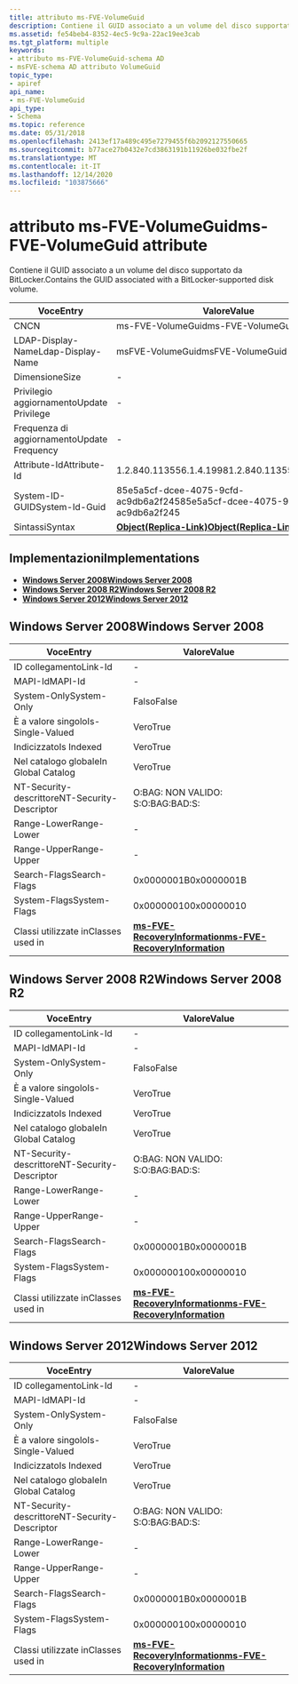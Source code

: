 ```yaml
---
title: attributo ms-FVE-VolumeGuid
description: Contiene il GUID associato a un volume del disco supportato da BitLocker.
ms.assetid: fe54beb4-8352-4ec5-9c9a-22ac19ee3cab
ms.tgt_platform: multiple
keywords:
- attributo ms-FVE-VolumeGuid-schema AD
- msFVE-schema AD attributo VolumeGuid
topic_type:
- apiref
api_name:
- ms-FVE-VolumeGuid
api_type:
- Schema
ms.topic: reference
ms.date: 05/31/2018
ms.openlocfilehash: 2413ef17a489c495e7279455f6b2092127550665
ms.sourcegitcommit: b77ace27b0432e7cd3863191b11926be032fbe2f
ms.translationtype: MT
ms.contentlocale: it-IT
ms.lasthandoff: 12/14/2020
ms.locfileid: "103875666"
---
```

# <a name="ms-fve-volumeguid-attribute"></a><span data-ttu-id="0f56c-105">attributo ms-FVE-VolumeGuid</span><span class="sxs-lookup"><span data-stu-id="0f56c-105">ms-FVE-VolumeGuid attribute</span></span>

<span data-ttu-id="0f56c-106">Contiene il GUID associato a un volume del disco supportato da BitLocker.</span><span class="sxs-lookup"><span data-stu-id="0f56c-106">Contains the GUID associated with a BitLocker-supported disk volume.</span></span>



| <span data-ttu-id="0f56c-107">Voce</span><span class="sxs-lookup"><span data-stu-id="0f56c-107">Entry</span></span> | <span data-ttu-id="0f56c-108">Valore</span><span class="sxs-lookup"><span data-stu-id="0f56c-108">Value</span></span> |
|-------------------|-------------------------------------------------------|
| <span data-ttu-id="0f56c-109">CN</span><span class="sxs-lookup"><span data-stu-id="0f56c-109">CN</span></span>                | <span data-ttu-id="0f56c-110">ms-FVE-VolumeGuid</span><span class="sxs-lookup"><span data-stu-id="0f56c-110">ms-FVE-VolumeGuid</span></span>                                     |
| <span data-ttu-id="0f56c-111">LDAP-Display-Name</span><span class="sxs-lookup"><span data-stu-id="0f56c-111">Ldap-Display-Name</span></span> | <span data-ttu-id="0f56c-112">msFVE-VolumeGuid</span><span class="sxs-lookup"><span data-stu-id="0f56c-112">msFVE-VolumeGuid</span></span>                                      |
| <span data-ttu-id="0f56c-113">Dimensione</span><span class="sxs-lookup"><span data-stu-id="0f56c-113">Size</span></span>              | \-                                                    |
| <span data-ttu-id="0f56c-114">Privilegio aggiornamento</span><span class="sxs-lookup"><span data-stu-id="0f56c-114">Update Privilege</span></span>  | \-                                                    |
| <span data-ttu-id="0f56c-115">Frequenza di aggiornamento</span><span class="sxs-lookup"><span data-stu-id="0f56c-115">Update Frequency</span></span>  | \-                                                    |
| <span data-ttu-id="0f56c-116">Attribute-Id</span><span class="sxs-lookup"><span data-stu-id="0f56c-116">Attribute-Id</span></span>      | <span data-ttu-id="0f56c-117">1.2.840.113556.1.4.1998</span><span class="sxs-lookup"><span data-stu-id="0f56c-117">1.2.840.113556.1.4.1998</span></span>                               |
| <span data-ttu-id="0f56c-118">System-ID-GUID</span><span class="sxs-lookup"><span data-stu-id="0f56c-118">System-Id-Guid</span></span>    | <span data-ttu-id="0f56c-119">85e5a5cf-dcee-4075-9cfd-ac9db6a2f245</span><span class="sxs-lookup"><span data-stu-id="0f56c-119">85e5a5cf-dcee-4075-9cfd-ac9db6a2f245</span></span>                  |
| <span data-ttu-id="0f56c-120">Sintassi</span><span class="sxs-lookup"><span data-stu-id="0f56c-120">Syntax</span></span>            | [<span data-ttu-id="0f56c-121">**Object(Replica-Link)**</span><span class="sxs-lookup"><span data-stu-id="0f56c-121">**Object(Replica-Link)**</span></span>](s-object-replica-link.md) |



## <a name="implementations"></a><span data-ttu-id="0f56c-122">Implementazioni</span><span class="sxs-lookup"><span data-stu-id="0f56c-122">Implementations</span></span>

-   [<span data-ttu-id="0f56c-123">**Windows Server 2008**</span><span class="sxs-lookup"><span data-stu-id="0f56c-123">**Windows Server 2008**</span></span>](#windows-server-2008)
-   [<span data-ttu-id="0f56c-124">**Windows Server 2008 R2**</span><span class="sxs-lookup"><span data-stu-id="0f56c-124">**Windows Server 2008 R2**</span></span>](#windows-server-2008-r2)
-   [<span data-ttu-id="0f56c-125">**Windows Server 2012**</span><span class="sxs-lookup"><span data-stu-id="0f56c-125">**Windows Server 2012**</span></span>](#windows-server-2012)

## <a name="windows-server-2008"></a><span data-ttu-id="0f56c-126">Windows Server 2008</span><span class="sxs-lookup"><span data-stu-id="0f56c-126">Windows Server 2008</span></span>



| <span data-ttu-id="0f56c-127">Voce</span><span class="sxs-lookup"><span data-stu-id="0f56c-127">Entry</span></span> | <span data-ttu-id="0f56c-128">Valore</span><span class="sxs-lookup"><span data-stu-id="0f56c-128">Value</span></span> |
|------------------------|------------------------------------------------------------------------------|
| <span data-ttu-id="0f56c-129">ID collegamento</span><span class="sxs-lookup"><span data-stu-id="0f56c-129">Link-Id</span></span>                | \-                                                                           |
| <span data-ttu-id="0f56c-130">MAPI-Id</span><span class="sxs-lookup"><span data-stu-id="0f56c-130">MAPI-Id</span></span>                | \-                                                                           |
| <span data-ttu-id="0f56c-131">System-Only</span><span class="sxs-lookup"><span data-stu-id="0f56c-131">System-Only</span></span>            | <span data-ttu-id="0f56c-132">Falso</span><span class="sxs-lookup"><span data-stu-id="0f56c-132">False</span></span>                                                                        |
| <span data-ttu-id="0f56c-133">È a valore singolo</span><span class="sxs-lookup"><span data-stu-id="0f56c-133">Is-Single-Valued</span></span>       | <span data-ttu-id="0f56c-134">Vero</span><span class="sxs-lookup"><span data-stu-id="0f56c-134">True</span></span>                                                                         |
| <span data-ttu-id="0f56c-135">Indicizzato</span><span class="sxs-lookup"><span data-stu-id="0f56c-135">Is Indexed</span></span>             | <span data-ttu-id="0f56c-136">Vero</span><span class="sxs-lookup"><span data-stu-id="0f56c-136">True</span></span>                                                                         |
| <span data-ttu-id="0f56c-137">Nel catalogo globale</span><span class="sxs-lookup"><span data-stu-id="0f56c-137">In Global Catalog</span></span>      | <span data-ttu-id="0f56c-138">Vero</span><span class="sxs-lookup"><span data-stu-id="0f56c-138">True</span></span>                                                                         |
| <span data-ttu-id="0f56c-139">NT-Security-descrittore</span><span class="sxs-lookup"><span data-stu-id="0f56c-139">NT-Security-Descriptor</span></span> | <span data-ttu-id="0f56c-140">O:BAG: NON VALIDO: S:</span><span class="sxs-lookup"><span data-stu-id="0f56c-140">O:BAG:BAD:S:</span></span>                                                                 |
| <span data-ttu-id="0f56c-141">Range-Lower</span><span class="sxs-lookup"><span data-stu-id="0f56c-141">Range-Lower</span></span>            | \-                                                                           |
| <span data-ttu-id="0f56c-142">Range-Upper</span><span class="sxs-lookup"><span data-stu-id="0f56c-142">Range-Upper</span></span>            | \-                                                                           |
| <span data-ttu-id="0f56c-143">Search-Flags</span><span class="sxs-lookup"><span data-stu-id="0f56c-143">Search-Flags</span></span>           | <span data-ttu-id="0f56c-144">0x0000001B</span><span class="sxs-lookup"><span data-stu-id="0f56c-144">0x0000001B</span></span>                                                                   |
| <span data-ttu-id="0f56c-145">System-Flags</span><span class="sxs-lookup"><span data-stu-id="0f56c-145">System-Flags</span></span>           | <span data-ttu-id="0f56c-146">0x00000010</span><span class="sxs-lookup"><span data-stu-id="0f56c-146">0x00000010</span></span>                                                                   |
| <span data-ttu-id="0f56c-147">Classi utilizzate in</span><span class="sxs-lookup"><span data-stu-id="0f56c-147">Classes used in</span></span>        | [<span data-ttu-id="0f56c-148">**ms-FVE-RecoveryInformation**</span><span class="sxs-lookup"><span data-stu-id="0f56c-148">**ms-FVE-RecoveryInformation**</span></span>](c-msfve-recoveryinformation.md)<br/> |



## <a name="windows-server-2008-r2"></a><span data-ttu-id="0f56c-149">Windows Server 2008 R2</span><span class="sxs-lookup"><span data-stu-id="0f56c-149">Windows Server 2008 R2</span></span>



| <span data-ttu-id="0f56c-150">Voce</span><span class="sxs-lookup"><span data-stu-id="0f56c-150">Entry</span></span> | <span data-ttu-id="0f56c-151">Valore</span><span class="sxs-lookup"><span data-stu-id="0f56c-151">Value</span></span> |
|------------------------|------------------------------------------------------------------------------|
| <span data-ttu-id="0f56c-152">ID collegamento</span><span class="sxs-lookup"><span data-stu-id="0f56c-152">Link-Id</span></span>                | \-                                                                           |
| <span data-ttu-id="0f56c-153">MAPI-Id</span><span class="sxs-lookup"><span data-stu-id="0f56c-153">MAPI-Id</span></span>                | \-                                                                           |
| <span data-ttu-id="0f56c-154">System-Only</span><span class="sxs-lookup"><span data-stu-id="0f56c-154">System-Only</span></span>            | <span data-ttu-id="0f56c-155">Falso</span><span class="sxs-lookup"><span data-stu-id="0f56c-155">False</span></span>                                                                        |
| <span data-ttu-id="0f56c-156">È a valore singolo</span><span class="sxs-lookup"><span data-stu-id="0f56c-156">Is-Single-Valued</span></span>       | <span data-ttu-id="0f56c-157">Vero</span><span class="sxs-lookup"><span data-stu-id="0f56c-157">True</span></span>                                                                         |
| <span data-ttu-id="0f56c-158">Indicizzato</span><span class="sxs-lookup"><span data-stu-id="0f56c-158">Is Indexed</span></span>             | <span data-ttu-id="0f56c-159">Vero</span><span class="sxs-lookup"><span data-stu-id="0f56c-159">True</span></span>                                                                         |
| <span data-ttu-id="0f56c-160">Nel catalogo globale</span><span class="sxs-lookup"><span data-stu-id="0f56c-160">In Global Catalog</span></span>      | <span data-ttu-id="0f56c-161">Vero</span><span class="sxs-lookup"><span data-stu-id="0f56c-161">True</span></span>                                                                         |
| <span data-ttu-id="0f56c-162">NT-Security-descrittore</span><span class="sxs-lookup"><span data-stu-id="0f56c-162">NT-Security-Descriptor</span></span> | <span data-ttu-id="0f56c-163">O:BAG: NON VALIDO: S:</span><span class="sxs-lookup"><span data-stu-id="0f56c-163">O:BAG:BAD:S:</span></span>                                                                 |
| <span data-ttu-id="0f56c-164">Range-Lower</span><span class="sxs-lookup"><span data-stu-id="0f56c-164">Range-Lower</span></span>            | \-                                                                           |
| <span data-ttu-id="0f56c-165">Range-Upper</span><span class="sxs-lookup"><span data-stu-id="0f56c-165">Range-Upper</span></span>            | \-                                                                           |
| <span data-ttu-id="0f56c-166">Search-Flags</span><span class="sxs-lookup"><span data-stu-id="0f56c-166">Search-Flags</span></span>           | <span data-ttu-id="0f56c-167">0x0000001B</span><span class="sxs-lookup"><span data-stu-id="0f56c-167">0x0000001B</span></span>                                                                   |
| <span data-ttu-id="0f56c-168">System-Flags</span><span class="sxs-lookup"><span data-stu-id="0f56c-168">System-Flags</span></span>           | <span data-ttu-id="0f56c-169">0x00000010</span><span class="sxs-lookup"><span data-stu-id="0f56c-169">0x00000010</span></span>                                                                   |
| <span data-ttu-id="0f56c-170">Classi utilizzate in</span><span class="sxs-lookup"><span data-stu-id="0f56c-170">Classes used in</span></span>        | [<span data-ttu-id="0f56c-171">**ms-FVE-RecoveryInformation**</span><span class="sxs-lookup"><span data-stu-id="0f56c-171">**ms-FVE-RecoveryInformation**</span></span>](c-msfve-recoveryinformation.md)<br/> |



## <a name="windows-server-2012"></a><span data-ttu-id="0f56c-172">Windows Server 2012</span><span class="sxs-lookup"><span data-stu-id="0f56c-172">Windows Server 2012</span></span>



| <span data-ttu-id="0f56c-173">Voce</span><span class="sxs-lookup"><span data-stu-id="0f56c-173">Entry</span></span> | <span data-ttu-id="0f56c-174">Valore</span><span class="sxs-lookup"><span data-stu-id="0f56c-174">Value</span></span> |
|------------------------|------------------------------------------------------------------------------|
| <span data-ttu-id="0f56c-175">ID collegamento</span><span class="sxs-lookup"><span data-stu-id="0f56c-175">Link-Id</span></span>                | \-                                                                           |
| <span data-ttu-id="0f56c-176">MAPI-Id</span><span class="sxs-lookup"><span data-stu-id="0f56c-176">MAPI-Id</span></span>                | \-                                                                           |
| <span data-ttu-id="0f56c-177">System-Only</span><span class="sxs-lookup"><span data-stu-id="0f56c-177">System-Only</span></span>            | <span data-ttu-id="0f56c-178">Falso</span><span class="sxs-lookup"><span data-stu-id="0f56c-178">False</span></span>                                                                        |
| <span data-ttu-id="0f56c-179">È a valore singolo</span><span class="sxs-lookup"><span data-stu-id="0f56c-179">Is-Single-Valued</span></span>       | <span data-ttu-id="0f56c-180">Vero</span><span class="sxs-lookup"><span data-stu-id="0f56c-180">True</span></span>                                                                         |
| <span data-ttu-id="0f56c-181">Indicizzato</span><span class="sxs-lookup"><span data-stu-id="0f56c-181">Is Indexed</span></span>             | <span data-ttu-id="0f56c-182">Vero</span><span class="sxs-lookup"><span data-stu-id="0f56c-182">True</span></span>                                                                         |
| <span data-ttu-id="0f56c-183">Nel catalogo globale</span><span class="sxs-lookup"><span data-stu-id="0f56c-183">In Global Catalog</span></span>      | <span data-ttu-id="0f56c-184">Vero</span><span class="sxs-lookup"><span data-stu-id="0f56c-184">True</span></span>                                                                         |
| <span data-ttu-id="0f56c-185">NT-Security-descrittore</span><span class="sxs-lookup"><span data-stu-id="0f56c-185">NT-Security-Descriptor</span></span> | <span data-ttu-id="0f56c-186">O:BAG: NON VALIDO: S:</span><span class="sxs-lookup"><span data-stu-id="0f56c-186">O:BAG:BAD:S:</span></span>                                                                 |
| <span data-ttu-id="0f56c-187">Range-Lower</span><span class="sxs-lookup"><span data-stu-id="0f56c-187">Range-Lower</span></span>            | \-                                                                           |
| <span data-ttu-id="0f56c-188">Range-Upper</span><span class="sxs-lookup"><span data-stu-id="0f56c-188">Range-Upper</span></span>            | \-                                                                           |
| <span data-ttu-id="0f56c-189">Search-Flags</span><span class="sxs-lookup"><span data-stu-id="0f56c-189">Search-Flags</span></span>           | <span data-ttu-id="0f56c-190">0x0000001B</span><span class="sxs-lookup"><span data-stu-id="0f56c-190">0x0000001B</span></span>                                                                   |
| <span data-ttu-id="0f56c-191">System-Flags</span><span class="sxs-lookup"><span data-stu-id="0f56c-191">System-Flags</span></span>           | <span data-ttu-id="0f56c-192">0x00000010</span><span class="sxs-lookup"><span data-stu-id="0f56c-192">0x00000010</span></span>                                                                   |
| <span data-ttu-id="0f56c-193">Classi utilizzate in</span><span class="sxs-lookup"><span data-stu-id="0f56c-193">Classes used in</span></span>        | [<span data-ttu-id="0f56c-194">**ms-FVE-RecoveryInformation**</span><span class="sxs-lookup"><span data-stu-id="0f56c-194">**ms-FVE-RecoveryInformation**</span></span>](c-msfve-recoveryinformation.md)<br/> |



 

 





